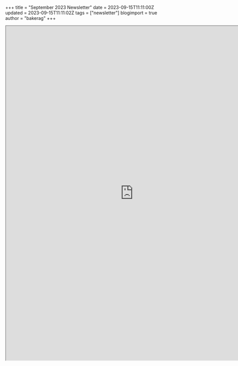 +++
title = "September 2023 Newsletter"
date = 2023-09-15T11:11:00Z
updated = 2023-09-15T11:11:02Z
tags = ["newsletter"]
blogimport = true 
author = "bakerag"
+++


<iframe allow="autoplay" src="https://drive.google.com/file/d/1PDjBOzwb4rcwl0UmM0iIlT5ACY2h8RQv/preview" width="800" height="1048"></iframe>
